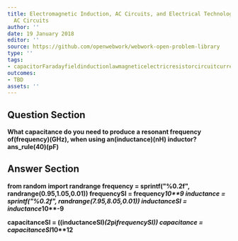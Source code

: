 ```yaml
---
title: Electromagnetic Induction, AC Circuits, and Electrical Technologies - RLC Series
  AC Circuits
author: ''
date: 19 January 2018
editor: ''
source: https://github.com/openwebwork/webwork-open-problem-library
type: ''
tags:
- capacitorFaradayfieldinductionlawmagneticelectricresistorcircuitcurrentresistorfrequency
outcomes:
- TBD
assets: ''
---
```


## Question Section 

<b>
What capacitance do you need to produce a resonant frequency of(frequency)(GHz), when using an(inductance)(nH) inductor?
ans_rule(40)(pF)


## Answer Section

from random import randrange
frequency = sprintf("%0.2f", randrange(0.95,1.05,0.01))
frequencySI = frequency*10**9
inductance = sprintf("%0.2f", randrange(7.95,8.05,0.01))
inductanceSI = inductance*10**-9

capacitanceSI = ((inductanceSI)*(2*pi*frequencySI))
capacitance = capacitanceSI*10**12